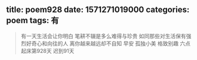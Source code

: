 title: poem928
date: 1571271019000
categories: poem
tags: 有
---
> 有一天生活会让你明白
笔耕不辍是多么难得与珍贵
如同那些对生活保有强烈好奇心和向往的人
离你越来越远却不自知
早安
孤独小美
格致别趣
六点起床第928天 迟到91天